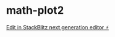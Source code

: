 # math-plot2

[Edit in StackBlitz next generation editor ⚡️](https://stackblitz.com/~/github.com/jqlong17/math-plot2)